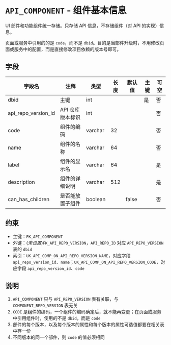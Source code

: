 # `API_COMPONENT` - 组件基本信息

UI 部件和功能组件统一存储。只存储 API 信息，不存储组件（对 API 的实现）信息。

页面或服务中引用的的是 `code`，而不是 `dbid`。目的是当部件升级时，不用修改页面或服务中的配置，而是直接修改项目依赖的版本号即可。

## 字段

| 字段名              | 注释             | 类型    | 长度 | 默认值 | 主键 | 可空 |
| ------------------- | ---------------- | ------- | ---- | ------ | ---- | ---- |
| dbid                | 主键             | int     |      |        | 是   | 否   |
| api_repo_version_id | API 仓库版本标识 | int     |      |        |      | 否   |
| code                | 组件的编码       | varchar | 32   |        |      | 否   |
| name                | 组件的名称       | varchar | 64   |        |      | 否   |
| label               | 组件的显示名     | varchar | 64   |        |      | 是   |
| description         | 组件的详细说明   | varchar | 512  |        |      | 是   |
| can_has_children    | 是否能放置子组件 | boolean |      | false  |      | 否   |

## 约束

* 主键：`PK_API_COMPONENT`
* 外键：(*未设置*)`FK_API_REPO_VERSION`，`API_REPO_ID` 对应 `API_REPO_VERSION` 表的 `dbid`
* 索引：`UK_API_COMP_ON_API_REPO_VERSION_NAME`，对应字段 `api_repo_version_id`、`name`；`UK_API_COMP_ON_API_REPO_VERSION_CODE`，对应字段 `api_repo_version_id`、`code`

## 说明

1. `API_COMPONENT` 只与 `API_REPO_VERSION` 表有关联，与 `COMPONENT_REPO_VERSION` 表无关
2. `CODE` 是组件的编码，一个组件的编码确定后，就不能再变更；在页面或服务中引用组件时，使用的不是 `dbid`，而是 `code`
3. 部件的每个版本，以及每个版本的属性和每个版本的属性可选值都要在相关表中存一份
4. 不同版本的同一个部件，则 `code` 的值必须相同
